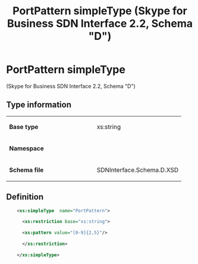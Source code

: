 ﻿---
title: PortPattern simpleType (Skype for Business SDN Interface 2.2, Schema "D")
TOCTitle: PortPattern simpleType
ms:assetid: 48777069-7002-0023-cc09-98381b13305f
ms:mtpsurl: https://msdn.microsoft.com/en-us/library/Mt171051(v=office.16)
ms:contentKeyID: 65855622
ms.date: 08/24/2015
mtps_version: v=office.16
dev_langs:
- xml
---

# PortPattern simpleType 

(Skype for Business SDN Interface 2.2, Schema \"D\")


## Type information

<table>
<colgroup>
<col style="width: 50%" />
<col style="width: 50%" />
</colgroup>
<tbody>
<tr class="odd">
<td><p><strong>Base type</strong></p></td>
<td><p>xs:string</p></td>
</tr>
<tr class="even">
<td><p><strong>Namespace</strong></p></td>
<td><p></p></td>
</tr>
<tr class="odd">
<td><p><strong>Schema file</strong></p></td>
<td><p>SDNInterface.Schema.D.XSD</p></td>
</tr>
</tbody>
</table>


## Definition

```xml
    <xs:simpleType  name="PortPattern">
    
      <xs:restriction base="xs:string">
    
      <xs:pattern value="[0-9]{2,5}"/>
    
      </xs:restriction>
      
    </xs:simpleType>
  
```

